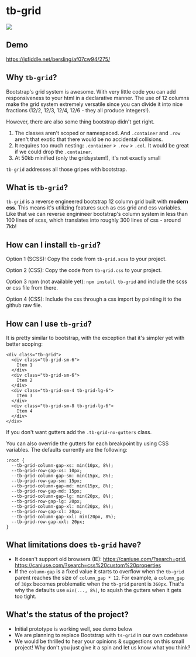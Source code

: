 # tb-grid

[![][license img]][license]

## Demo
https://jsfiddle.net/bersling/af07cw94/275/

## Why `tb-grid`?

Bootstrap's grid system is awesome. With very little code you can add responsiveness to your html in a declarative manner. The use of 12 columns make the grid system extremely versatile since you can divide it into nice fractions (12/2, 12/3, 12/4, 12/6 - they all produce integers!).

However, there are also some thing bootstrap didn't get right.

1. The classes aren't scoped or namespaced. And `.container` and `.row` aren't that exotic that there would be no accidental collisions.
2. It requires too much nesting: `.container` > `.row` > `.col`. It would be great if we could drop the `.container`.
3. At 50kb minified (only the gridsystem!), it's not exactly small

`tb-grid` addresses all those gripes with bootstrap.

## What is `tb-grid`?

`tb-grid` is a reverse engineered bootstrap 12 column grid built with **modern css**. This means it's utilizing features such as css grid and css variables. Like that we can reverse enginineer bootstrap's column system in less than 100 lines of scss, which translates into roughly 300 lines of css - around 7kb!

## How can I install `tb-grid`?

Option 1 (SCSS): Copy the code from `tb-grid.scss` to your project.

Option 2 (CSS): Copy the code from `tb-grid.css` to your project.

Option 3 npm (not available yet): `npm install tb-grid` and include the scss or css file from there.

Option 4 (CSS): Include the css through a css import by pointing it to the github raw file.

## How can I use `tb-grid`?

It is pretty similar to bootstrap, with the exception that it's simpler yet with better scoping:

```
<div class="tb-grid">
  <div class="tb-grid-sm-6">
    Item 1
  </div>
  <div class="tb-grid-sm-6">
    Item 2
  </div>
  <div class="tb-grid-sm-4 tb-grid-lg-6">
    Item 3
  </div>
  <div class="tb-grid-sm-8 tb-grid-lg-6">
    Item 4
  </div>
</div>
```

If you don't want gutters add the `.tb-grid-no-gutters` class.

You can also override the gutters for each breakpoint by using CSS variables. The defaults currently are the following:

```
:root {
  --tb-grid-column-gap-xs: min(10px, 8%);
  --tb-grid-row-gap-xs: 10px;
  --tb-grid-column-gap-sm: min(15px, 8%);
  --tb-grid-row-gap-sm: 15px;
  --tb-grid-column-gap-md: min(15px, 8%);
  --tb-grid-row-gap-md: 15px;
  --tb-grid-column-gap-lg: min(20px, 8%);
  --tb-grid-row-gap-lg: 20px;
  --tb-grid-column-gap-xl: min(20px, 8%);
  --tb-grid-row-gap-xl: 20px;
  --tb-grid-column-gap-xxl: min(20px, 8%);
  --tb-grid-row-gap-xxl: 20px;
}
```

## What limitations does `tb-grid` have?

- It doesn't support old browsers (IE): https://caniuse.com/?search=grid, https://caniuse.com/?search=css%20custom%20properties
- If the `column-gap` is a fixed value it starts to overflow when the `tb-grid` parent reaches the size of `column_gap * 12`. For example, a `column_gap` of `30px` becomes problematic when the `tb-grid` parent is `360px`. That's why the defaults use `min(..., 8%)`, to squish the gutters when it gets too tight.

## What's the status of the project?

- Initial prototype is working well, see demo below
- We are planning to replace Bootstrap with `ts-grid` in our own codebase
- We would be thrilled to hear your opinions & suggestions on this small project! Why don't you just give it a spin and let us know what you think?

[license]:LICENSE
[license img]:https://img.shields.io/badge/license-MIT-blue.svg

